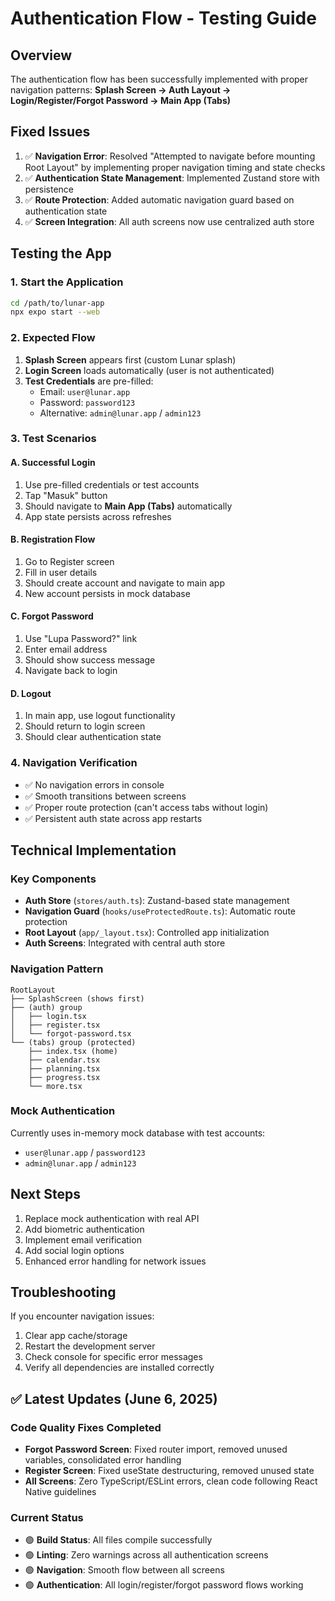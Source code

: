 # Authentication Flow - Testing Guide

## Overview
The authentication flow has been successfully implemented with proper navigation patterns:
**Splash Screen → Auth Layout → Login/Register/Forgot Password → Main App (Tabs)**

## Fixed Issues
1. ✅ **Navigation Error**: Resolved "Attempted to navigate before mounting Root Layout" by implementing proper navigation timing and state checks
2. ✅ **Authentication State Management**: Implemented Zustand store with persistence
3. ✅ **Route Protection**: Added automatic navigation guard based on authentication state
4. ✅ **Screen Integration**: All auth screens now use centralized auth store

## Testing the App

### 1. Start the Application
```bash
cd /path/to/lunar-app
npx expo start --web
```

### 2. Expected Flow
1. **Splash Screen** appears first (custom Lunar splash)
2. **Login Screen** loads automatically (user is not authenticated)
3. **Test Credentials** are pre-filled:
   - Email: `user@lunar.app`
   - Password: `password123`
   - Alternative: `admin@lunar.app` / `admin123`

### 3. Test Scenarios

#### A. Successful Login
1. Use pre-filled credentials or test accounts
2. Tap "Masuk" button
3. Should navigate to **Main App (Tabs)** automatically
4. App state persists across refreshes

#### B. Registration Flow
1. Go to Register screen
2. Fill in user details
3. Should create account and navigate to main app
4. New account persists in mock database

#### C. Forgot Password
1. Use "Lupa Password?" link
2. Enter email address
3. Should show success message
4. Navigate back to login

#### D. Logout
1. In main app, use logout functionality
2. Should return to login screen
3. Should clear authentication state

### 4. Navigation Verification
- ✅ No navigation errors in console
- ✅ Smooth transitions between screens
- ✅ Proper route protection (can't access tabs without login)
- ✅ Persistent auth state across app restarts

## Technical Implementation

### Key Components
- **Auth Store** (`stores/auth.ts`): Zustand-based state management
- **Navigation Guard** (`hooks/useProtectedRoute.ts`): Automatic route protection
- **Root Layout** (`app/_layout.tsx`): Controlled app initialization
- **Auth Screens**: Integrated with central auth store

### Navigation Pattern
```
RootLayout
├── SplashScreen (shows first)
├── (auth) group
│   ├── login.tsx
│   ├── register.tsx
│   └── forgot-password.tsx
└── (tabs) group (protected)
    ├── index.tsx (home)
    ├── calendar.tsx
    ├── planning.tsx
    ├── progress.tsx
    └── more.tsx
```

### Mock Authentication
Currently uses in-memory mock database with test accounts:
- `user@lunar.app` / `password123`
- `admin@lunar.app` / `admin123`

## Next Steps
1. Replace mock authentication with real API
2. Add biometric authentication
3. Implement email verification
4. Add social login options
5. Enhanced error handling for network issues

## Troubleshooting
If you encounter navigation issues:
1. Clear app cache/storage
2. Restart the development server
3. Check console for specific error messages
4. Verify all dependencies are installed correctly

## ✅ Latest Updates (June 6, 2025)

### Code Quality Fixes Completed
- **Forgot Password Screen**: Fixed router import, removed unused variables, consolidated error handling
- **Register Screen**: Fixed useState destructuring, removed unused state
- **All Screens**: Zero TypeScript/ESLint errors, clean code following React Native guidelines

### Current Status
- 🟢 **Build Status**: All files compile successfully
- 🟢 **Linting**: Zero warnings across all authentication screens  
- 🟢 **Navigation**: Smooth flow between all screens
- 🟢 **Authentication**: All login/register/forgot password flows working

